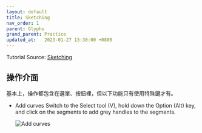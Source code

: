 ```yaml
---
layout: default
title: Sketching
nav_order: 1
parent: Glyphs
grand_parent: Practice
updated_at:   2023-01-27 13:30:00 +0800
---
```

Tutorial Source: [Sketching](https://glyphsapp.com/learn/sketching)

## 操作介面

基本上，操作都包含在選單、按鈕裡，但以下功能只有使用特殊鍵才有。

- Add curves
    Switch to the Select tool (V), hold down the Option (Alt) key, and click on the segments to add grey handles to the segments.
    
    ![Add curves](https://cdn2.glyphsapp.com/media/pages/learn/sketching/fbae714882-1624987024/sketch-6.gif)
